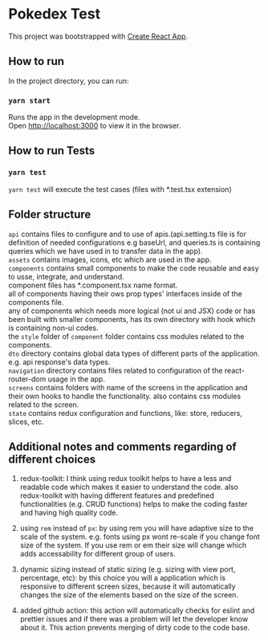 # Pokedex Test

This project was bootstrapped with [Create React App](https://github.com/facebook/create-react-app).

## How to run

In the project directory, you can run:

### `yarn start`

Runs the app in the development mode.\
Open [http://localhost:3000](http://localhost:3000) to view it in the browser.

## How to run Tests

### `yarn test`

`yarn test` will execute the test cases (files with \*.test.tsx extension)

## Folder structure

`api` contains files to configure and to use of apis.(api.setting.ts file is for definition of needed configurations e.g baseUrl, and queries.ts is containing queries which we have used in to transfer data in the app). </br>
`assets` contains images, icons, etc which are used in the app. </br>
`components` contains small components to make the code reusable and easy to usse, integrate, and understand.</br> component files has \*.component.tsx name format.</br>
all of components having their ows prop types' interfaces inside of the components file. </br>
any of components which needs more logical (not ui and JSX) code or has been built with smaller components, has its own directory with hook which is containing non-ui codes.</br> the `style` folder of `component` folder contains css modules related to the components.</br>
`dto` directory contains global data types of different parts of the application. e.g. api response's data types.</br>
`navigation` directory contains files related to configuration of the react-router-dom usage in the app.</br>
`screens` contains folders with name of the screens in the application and their own hooks to handle the functionality. also contains css modules related to the screen.</br>
`state` contains redux configuration and functions, like: store, reducers, slices, etc.</br>

## Additional notes and comments regarding of different choices

1. redux-toolkit: I think using redux toolkit helps to have a less and readable code which makes it easier to understand the code. also redux-toolkit with having different features and predefined functionalities (e.g. CRUD functions) helps to make the coding faster and having high quality code.

2. using `rem` instead of `px`: by using rem you will have adaptive size to the scale of the system. e.g. fonts using px wont re-scale if you change font size of the system. If you use rem or em their size will change which adds accessability for different group of users.
3. dynamic sizing instead of static sizing (e.g. sizing with view port, percentage, etc): by this choice you will a application which is responsive to different screen sizes, because it will automatically changes the size of the elements based on the size of the screen.
4. added github action: this action will automatically checks for eslint and prettier issues and if there was a problem will let the developer know about it. This action prevents merging of dirty code to the code base.
